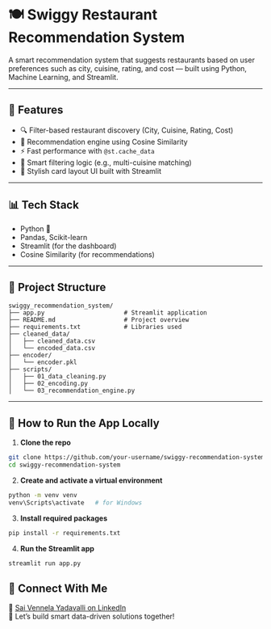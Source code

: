 # 🍽️ Swiggy Restaurant Recommendation System

A smart recommendation system that suggests restaurants based on user preferences such as city, cuisine, rating, and cost — built using Python, Machine Learning, and Streamlit.

---

## 🚀 Features

- 🔍 Filter-based restaurant discovery (City, Cuisine, Rating, Cost)
- 🤖 Recommendation engine using Cosine Similarity
- ⚡ Fast performance with `@st.cache_data`
- 🧠 Smart filtering logic (e.g., multi-cuisine matching)
- 💅 Stylish card layout UI built with Streamlit

---

## 📊 Tech Stack

- Python 🐍
- Pandas, Scikit-learn
- Streamlit (for the dashboard)
- Cosine Similarity (for recommendations)

---

## 📁 Project Structure

```
swiggy_recommendation_system/
├── app.py                      # Streamlit application
├── README.md                   # Project overview
├── requirements.txt            # Libraries used
├── cleaned_data/
│   ├── cleaned_data.csv
│   └── encoded_data.csv
├── encoder/
│   └── encoder.pkl
├── scripts/
│   ├── 01_data_cleaning.py
│   ├── 02_encoding.py
│   └── 03_recommendation_engine.py
```

---

## 🧪 How to Run the App Locally

1. **Clone the repo**
```bash
git clone https://github.com/your-username/swiggy-recommendation-system.git
cd swiggy-recommendation-system
```

2. **Create and activate a virtual environment**
```bash
python -m venv venv
venv\Scripts\activate   # for Windows
```

3. **Install required packages**
```bash
pip install -r requirements.txt
```

4. **Run the Streamlit app**
```bash
streamlit run app.py
```

## 🔗 Connect With Me

📍 [Sai Vennela Yadavalli on LinkedIn](https://www.linkedin.com/in/sai-vennela-yadavalli-8b854432a)  
💼 Let’s build smart data-driven solutions together!
